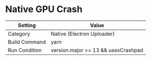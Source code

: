 # Native GPU Crash

| Setting | Value |
| --- | --- |
| Category | Native (Electron Uploader) |
| Build Command | yarn |
| Run Condition | version.major >= 13 && usesCrashpad |
